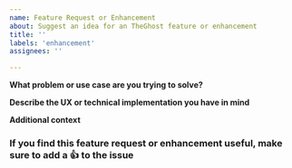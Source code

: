 ```yaml
---
name: Feature Request or Enhancement
about: Suggest an idea for an TheGhost feature or enhancement
title: ''
labels: 'enhancement'
assignees: ''

---
```


**What problem or use case are you trying to solve?**

**Describe the UX or technical implementation you have in mind**

**Additional context**


### If you find this feature request or enhancement useful, make sure to add a 👍 to the issue
